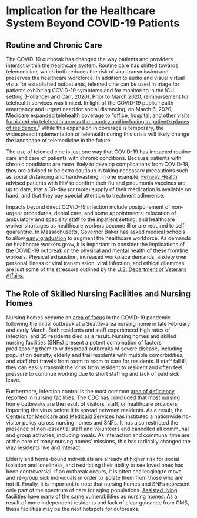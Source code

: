 # Implication for the Healthcare System Beyond COVID-19 Patients

## **Routine and Chronic Care**

The COVID-19 outbreak has changed the way patients and providers interact within the healthcare system. Routine care has shifted towards telemedicine, which both reduces the risk of viral transmission and preserves the healthcare workforce. In addition to audio and visual virtual visits for established outpatients, telemedicine can be used in triage for patients exhibiting COVID-19 symptoms and for monitoring in the ICU setting \([Hollander and Carr, 2020](https://www.nejm.org/doi/full/10.1056/NEJMp2003539)\). Prior to March 2020, reimbursement for telehealth services was limited. In light of the COVID-19 public health emergency and urgent need for social distancing, on March 6, 2020, Medicare expanded telehealth coverage to “[office, hospital, and other visits furnished via telehealth across the country and including in patient’s places of residence.](https://www.cms.gov/newsroom/fact-sheets/medicare-telemedicine-health-care-provider-fact-sheet)” While this expansion in coverage is temporary, the widespread implementation of telehealth during this crisis will likely change the landscape of telemedicine in the future.

 The use of telemedicine is just one way that COVID-19 has impacted routine care and care of patients with chronic conditions. Because patients with chronic conditions are more likely to develop complications from COVID-19, they are advised to be extra cautious in taking necessary precautions such as social distancing and handwashing. In one example, [Fenway Health](https://fenwayhealth.org/fenway-health-policy-brief-outlines-impact-of-covid-19-on-people-living-with-hiv-and-lgbtqia-people/) advised patients with HIV to confirm their flu and pneumonia vaccines are up to date, that a 30-day \(or more\) supply of their medication is available on hand, and that they pay special attention to treatment adherence. 

Impacts beyond direct COVID-19 infection include postponement of non-urgent procedures, dental care, and some appointments; relocation of ambulatory and specialty staff to the inpatient setting; and healthcare worker shortages as healthcare workers become ill or are required to self-quarantine. In Massachusetts, Governor Baker has asked medical schools to allow [early graduation](https://www.bostonherald.com/2020/03/26/massachusetts-medical-schools-to-graduate-students-early-to-fight-coronavirus-pandemic/) to augment the healthcare workforce. As demands on healthcare workers grow, it is important to consider the implications of the COVID-19 outbreak on the physical and mental health of these frontline workers. Physical exhaustion, increased workplace demands, anxiety over personal illness or viral transmission, viral infection, and ethical dilemmas are just some of the stressors outlined by the [U.S. Department of Veterans Affairs.](https://www.ptsd.va.gov/covid/COVID_healthcare_workers.asp)

## **The Role of Skilled Nursing Facilities and Nursing Homes**

Nursing homes became an [area of focus](https://jamanetwork.com/channels/health-forum/fullarticle/2763666) in the COVID-19 pandemic following the initial outbreak at a Seattle-area nursing home in late February and early March. Both residents and staff experienced high rates of infection, and 35 residents died as a result. Nursing homes and skilled nursing facilities \(SNFs\) present a potent combination of factors predisposing them to widespread outbreaks of severe disease, including population density, elderly and frail residents with multiple comorbidities, and staff that travels from room to room to care for residents. If staff fall ill, they can easily transmit the virus from resident to resident and often feel pressure to continue working due to short staffing and lack of paid sick leave. 

Furthermore, infection control is the most common [area of deficiency](https://www.kff.org/medicaid/issue-brief/data-note-how-might-coronavirus-affect-residents-in-nursing-facilities/) reported in nursing facilities. The [CDC](https://www.cdc.gov/coronavirus/2019-ncov/healthcare-facilities/prevent-spread-in-long-term-care-facilities.html) has concluded that most nursing home outbreaks are the result of visitors, staff, or healthcare providers importing the virus before it is spread between residents. As a result, the [Centers for Medicare and Medicaid Services](https://www.cms.gov/newsroom/press-releases/cms-announces-new-measures-protect-nursing-home-residents-covid-19) has instituted a nationwide no-visitor policy across nursing homes and SNFs. It has also restricted the presence of non-essential staff and volunteers and cancelled all communal and group activities, including meals. As interaction and communal time are at the core of many nursing homes’ missions, this has radically changed the way residents live and interact. 

Elderly and home-bound individuals are already at higher risk for social isolation and loneliness, and restricting their ability to see loved ones has been controversial. If an outbreak occurs, it is often challenging to move and re-group sick individuals in order to isolate them from those who are not ill. Finally, it is important to note that nursing homes and SNFs represent only part of the spectrum of care for aging populations. [Assisted living facilities](https://www.statnews.com/2020/03/25/assisted-living-covid-19-kirkland-nursing-home/) have many of the same vulnerabilities as nursing homes. As a result of more independent residents and lack of clear guidance from CMS, these facilities may be the next hotspots for outbreaks.  


